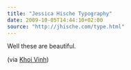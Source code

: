 ```yaml
---
title: "Jessica Hische Typography"
date: 2009-10-05T14:44:10+02:00
source: "http://jhische.com/type.html"
---
```


Well these are beautiful.

(via [Khoi Vinh](http://www.subtraction.com/2009/10/03/the-daily-drop-cap))
